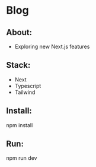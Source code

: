 # Blog

## About:

- Exploring new Next.js features

## Stack:

- Next
- Typescript
- Tailwind

## Install:

npm install

## Run:

npm run dev
